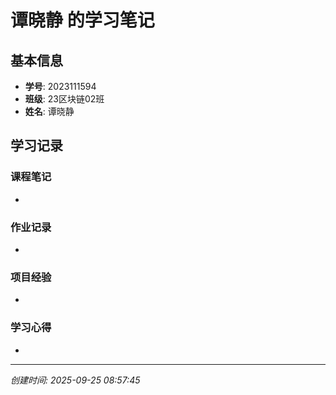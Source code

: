 # 谭晓静 的学习笔记

## 基本信息
- **学号**: 2023111594
- **班级**: 23区块链02班
- **姓名**: 谭晓静

## 学习记录

### 课程笔记
- 

### 作业记录
- 

### 项目经验
- 

### 学习心得
- 

---
*创建时间: 2025-09-25 08:57:45*
